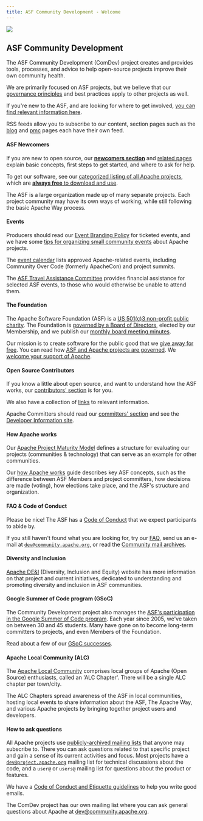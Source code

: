 ```yaml
---
title: ASF Community Development - Welcome
---
```


<link href="/_pagefind/pagefind-ui.css" rel="stylesheet">
<script src="/_pagefind/pagefind-ui.js" type="text/javascript"></script>
<div id="search"></div>
<script>
    window.addEventListener('DOMContentLoaded', (event) => {
        new PagefindUI({ element: "#search" });
    });
</script>

<div class="homepage-hero">
  <a target="_blank" href="https://www.apache.org/events/current-event.html">
    <img class="events-logo" src="https://www.apache.org/events/current-event-125x125.png"/>
  </a>


## ASF Community Development

The ASF Community Development (ComDev) project creates and provides tools,
processes, and advice to help open-source projects improve their own
community health.

We are primarily focused on ASF projects, but we believe that our
[governance principles](/tags/governance.html)
and best practices apply to other projects as well.

If you're new to the ASF, and are looking for where to get involved, [you can find relevant information here](/tags/newcomers.html).

RSS feeds allow you to subscribe to our content, section pages such as the [blog](/blog/) and [pmc](/pmc/) pages each have their own
feed.
</div>

<a name="Index-Startingpoints"></a>


<!-- Row 1 -->
<div class="row">
    <div class="col-md-4">

#### ASF Newcomers

If you are new to open source, our <a href="newcomers/index.html"><b>newcomers section</b></a>
and [related pages](/tags/newcomers.html)
explain basic concepts, first steps to get started, and where to ask for help.

To get our software, see our <a href="https://projects.apache.org/projects.html?category" target="_blank">categorized listing of all Apache projects</a>, which are <a href="https://www.apache.org/free/"><b>always free</b> to download and use</a>.

The ASF is a large organization made up of many separate projects. Each project community may have its own ways of working, while still following the basic Apache Way process.

  </div>
  <div class="col-md-4">

#### Events

Producers should read our <a href="https://www.apache.org/foundation/marks/events">Event Branding Policy</a> for ticketed events, and we have some <a href="events/small-events.html">tips for organizing small community events</a> about Apache projects.

The <a href="https://events.apache.org/event/calendar.html">event calendar</a> lists approved Apache-related events, including Community Over Code (formerly ApacheCon) and project summits.

The <a href="https://tac.apache.org/">ASF Travel Assistance Committee</a> provides financial assistance for selected ASF events, to those who would otherwise be unable to attend them.

  </div>
  <div class="col-md-4">

#### The Foundation

The Apache Software Foundation (ASF) is a <a href="https://www.apache.org/foundation/">US 501(c)3 non-profit public charity</a>. The Foundation is <a href="https://www.apache.org/foundation/governance/">governed by a Board of Directors</a>, elected by our Membership, and we publish our <a href="https://www.apache.org/foundation/board/calendar.html">monthly board meeting minutes</a>.

Our mission is to create software for the public good that we <a href="https://www.apache.org/free/">give away for free</a>. You can read how <a href="https://www.apache.org/foundation/governance/" target="_blank">ASF and Apache projects are governed</a>. We <a href="https://www.apache.org/foundation/contributing.html" target="_blank">welcome your support of Apache</a>.

  </div>
</div>

<!-- Row 2 -->
<div class="row">
  <div class="col-md-4">

#### Open Source Contributors

If you know a little about open source, and want to understand how the ASF works, our <a href="contributors/index.html">contributors' section</a> is for you.

We also have a collection of <a href="links.html">links</a> to relevant information.

Apache Committers should read our <a href="committers/index.html">committers' section</a> and see the <a href="https://www.apache.org/dev/">Developer Information site</a>.

  </div>
  <div class="col-md-4">

#### How Apache works

Our <a href="apache-way/apache-project-maturity-model.html">Apache Project Maturity Model</a> defines a structure for evaluating our projects (communities & technology) that can serve as an example for other communities.

Our <a href="https://www.apache.org/foundation/how-it-works.html" target="_blank">how Apache works</a> guide describes key ASF
concepts, such as the difference between ASF Members and project committers, how decisions are made (voting), how elections take place, 
and the ASF's structure and organization.

  </div>
  <div class="col-md-4">

#### FAQ & Code of Conduct

Please be nice! The ASF has a <a href="https://www.apache.org/foundation/policies/conduct">Code of Conduct</a> that we expect participants to abide by.

If you still haven't found what you are looking for, try our <a href="newbiefaq.html">FAQ</a>, send us an e-mail at <code>dev@community.apache.org</code>, or read the <a href="https://lists.apache.org/list.html?dev@community.apache.org:lte=3M:" target="_blank">Community mail archives</a>.

</div>

<!-- Row 3 -->
<div class="row">
  <div class="col-md-4">

#### Diversity and Inclusion

<a href="http://diversity.apache.org/">Apache DE&I</a>  (Diversity, Inclusion and Equity) website has more information
on that project and current initiatives, dedicated to understanding and promoting diversity and inclusion in ASF communities.

  </div>
  <div class="col-md-4">

#### Google Summer of Code program (GSoC)

The Community Development project also manages the <a href="/gsoc/">ASF's participation in the Google Summer of Code program</a>. Each year since 2005, we've taken on between 30 and 45 students. Many have gone on to become long-term committers to projects, and even Members of the Foundation.

Read about a few of our <a href="/gsoc/experiences.html">GSoC successes</a>. 

  </div>
  <div class="col-md-4">

#### Apache Local Community (ALC)

The <a href="https://s.apache.org/alc">Apache Local Community</a> comprises local groups of Apache (Open Source) enthusiasts, called an 'ALC Chapter'. There will be a single ALC chapter per town/city.

The ALC Chapters spread awareness of the ASF in local communities, hosting local events to share information about the ASF, The Apache Way, and various Apache projects by bringing together project users and developers.

  </div>
</div>

<div>

#### How to ask questions

All Apache projects use <a href="https://lists.apache.org/">publicly-archived mailing lists</a> that anyone may subscribe
to. There you can ask questions related to that specific project and gain a sense of its current activities and focus.  Most projects have a
<code>dev@project.apache.org</code> mailing list for technical discussions about the code, and a
<code>user@</code> or <code>users@</code> mailing list for questions about the product or features.

We have a <a href="/contributors/etiquette">Code of Conduct and Etiquette guidelines</a> to help you write good emails.

The ComDev project has our own mailing list where you can ask general questions
about Apache at <a href="https://lists.apache.org/list.html?dev@community.apache.org:lte=3M:">dev@community.apache.org</a>.

</div>
